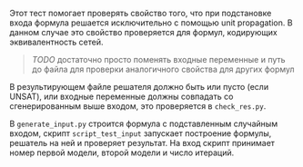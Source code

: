 Этот тест помогает проверять свойство того, что при подстановке входа формула решается исключительно с помощью unit propagation. В данном случае это свойство проверяется для формул, кодирующих эквивалентность сетей.

>*TODO* достаточно просто поменять входные переменные и путь до файла для проверки аналогичного свойства для других формул

В результирующем файле решателя должно быть или пусто (если UNSAT), или входные переменные должны совпадать со сгенерированным выше входом, это проверяется в `check_res.py`.


В `generate_input.py` строится формула с подставленным случайным входом, скрипт `script_test_input` запускает построение формулы, решатель на ней и проверяет результат.
На вход скрипт принимает номер первой модели, второй модели и число итераций.